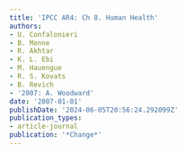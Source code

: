 ```yaml
---
title: 'IPCC AR4: Ch 8. Human Health'
authors:
- U. Confalonieri
- B. Menne
- R. Akhtar
- K. L. Ebi
- M. Hauengue
- R. S. Kovats
- B. Revich
- '2007: A. Woodward'
date: '2007-01-01'
publishDate: '2024-06-05T20:56:24.292099Z'
publication_types:
- article-journal
publication: '*Change*'
---
```

